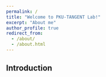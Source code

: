 ```yaml
---
permalink: /
title: "Welcome to PKU-TANGENT Lab!"
excerpt: "About me"
author_profile: true
redirect_from: 
  - /about/
  - /about.html
---
```


## Introduction